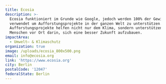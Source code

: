 ```yaml
---
title: Ecosia
description: >-
  Ecosia funktioniert im Grunde wie Google, jedoch werden 100% der Gewinne
  verwendet um Aufforstungsprojekte in der ganzen Welt zu unterstützen. Diese
  Aufforstungsprojekte helfen nicht nur dem Klima, sondern unterstützen auch die
  Menschen vor Ort darin, sich eine besser Zukunft aufzubauen.
impactArea:
  - Umwelt– & Klimaschutz
organization: true
image: /uploads/ecosia_800x500.png
email: info@ecosia.org
link: 'https://www.ecosia.org'
city: Berlin
postalCode: '12047'
federalState: Berlin
---
```


